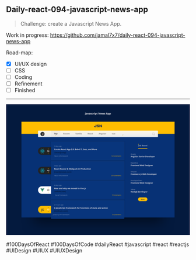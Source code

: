 ## Daily-react-094-javascript-news-app

> Challenge: create a Javascript News App.

Work in progress: https://github.com/jamal7x7/daily-react-094-javascript-news-app

Road-map:

- [x] UI/UX design
- [ ] CSS
- [ ] Coding
- [ ] Refinement
- [ ] Finished

---

![Alt text](src/images/daily-react-094-javascript-news-app.png?raw=true "App UI")



#100DaysOfReact #100DaysOfCode #dailyReact #javascript #react #reactjs #UIDesign #UIUX #UIUXDesign
